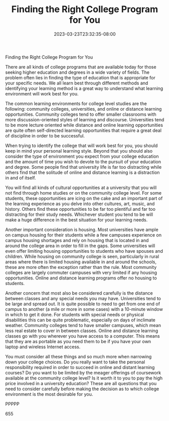 ﻿---
title: "Finding the Right College Program for You"
date: 2023-03-23T23:32:35-08:00
description: "Education Tips for Web Success"
featured_image: "/images/Education.jpg"
tags: ["Education"]
---

Finding the Right College Program for You

There are all kinds of college programs that are available today for those seeking higher education and degrees in a wide variety of fields. The problem often lies in finding the type of education that is appropriate for your specific needs. We all learn best through different methods and identifying your learning method is a great way to understand what learning environment will work best for you.

The common learning environments for college level studies are the following: community colleges, universities, and online or distance learning opportunities. Community colleges tend to offer smaller classrooms with more discussion-oriented styles of learning and discourse. Universities tend to be more lecture oriented while distance and online learning opportunities are quite often self-directed learning opportunities that require a great deal of discipline in order to be successful.

When trying to identify the college that will work best for you, you should keep in mind your personal learning style. Beyond that you should also consider the type of environment you expect from your college education and the amount of time you wish to devote to the pursuit of your education and degree. Some people find that university life is far too distracting while others find that the solitude of online and distance learning is a distraction in and of itself. 

You will find all kinds of cultural opportunities at a university that you will not find through home studies or on the community college level. For some students, these opportunities are icing on the cake and an important part of the learning experience as you delve into other cultures, art, music, and history. Others find these opportunities to be far too plentiful and far too distracting for their study needs. Whichever student you tend to be will make a huge difference in the best situation for your learning needs. 

Another important consideration is housing. Most universities have ample on campus housing for their students while a few campuses experience on campus housing shortages and rely on housing that is located in and around the college area in order to fill in the gaps. Some universities will even offer limiting housing opportunities to students who have spouses and children. While housing on community college is seen, particularly in rural areas where there is limited housing available in and around the schools, these are more often the exception rather than the rule. Most community colleges are largely commuter campuses with very limited if any housing opportunities. Online and distance learning programs offer no housing to students. 

Another concern that most also be considered carefully is the distance between classes and any special needs you may have. Universities tend to be large and spread out. It is quite possible to need to get from one end of campus to another (a mile or more in some cases) with a 10-minute window in which to get it done. For students with special needs or physical disabilities this can be quite problematic, especially on days of inclimate weather. Community colleges tend to have smaller campuses, which mean less real estate to cover in between classes. Online and distance learning classes go with you wherever you have access to a computer. This means that they are as portable as you need them to be if you have your own laptop and wireless Internet access.

You must consider all these things and so much more when narrowing down your college choices. Do you really want to take the personal responsibility required in order to succeed in online and distant learning courses? Do you want to be limited by the meager offerings of coursework available at the community college level? Is it worth it to you to pay the high price involved in a university education? These are all questions that you need to consider carefully before making the decision as to which college environment is the most desirable for you.

PPPPP

655

